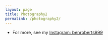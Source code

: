 ```yaml
---
layout: page
title: Photography2
permalink: /photography2/
---
```


 * For more, see my [Instagram: benroberts999](https://www.instagram.com/benroberts999/)

 <script src="https://cdn.jsdelivr.net/npm/publicalbum@latest/embed-ui.min.js" async></script>
 <div class="pa-carousel-widget" style="width:100%; height:480px; display:none;"
   data-link="https://photos.app.goo.gl/Eqm1vSu1AYQmiLmZ9"
   data-title="Coogee"
   data-description="20 new items added to shared album">
   <object data="https://lh3.googleusercontent.com/bW_Snb_jed6satX8ggoMNIuLx4g_r8js79WuCEsUr2q4djEdrZDCna1awiB_och5Lytx04WUwqSVvSG1nJAEhv9oVyshf0HFHQSPqsOopNOxo83TOtsWMvP6_r06lEm-whUfEEq-Sw=w1920-h1080"></object>
   <object data="https://lh3.googleusercontent.com/jrgtQNM54YnFanLMQdXk-lNEQ5RlXUiX1Sb1KdOvt6H2voKC6xfsZreiKFQMwxVzULLgKCjGniMlo1ouQrqztiTwYLbr9UbFQEpi9Oey4C9iNoVz7qwA6ttrxtSMCAE6lT6NGcHaDQ=w1920-h1080"></object>
   <object data="https://lh3.googleusercontent.com/UO4JXJN_KGbuawvR9FrAZFUw5PUF1tkDELMfBBY0QDArYiz1MkMgYMEk6LVYKRPpHCTAAwwIwCY-CUXUCtGfk4tyJqBhTgDk-qpV-KmzqdNLdpGHGfm2lE1mLPW3jFW3zeBoNyFO-g=w1920-h1080"></object>
   <object data="https://lh3.googleusercontent.com/vntqweqpgfYo0detjIL4ceo-sXr154LpFnHAzElXvUECxPWBz1LE1BUOBrHtmUvqq2zeow9nrG-zVfaeGv8yCvJeGyBc942IQ-ZQ66qciRC1YfLw6uvxIqu2ORzRKe7lTjNkS-VxrQ=w1920-h1080"></object>
   <object data="https://lh3.googleusercontent.com/HkWWR44LjV4pCShGjR4Re-z_swHAiJoXm884mSRK-9uvaw7Pc1G1kE2aKHovBQ7e2wdvBMBZQtsZIZQyNy6Be09bh9vU7VCCuEqjqfE9TT9sByhEQTYQuEE7YeO9_GWrx0h57Q-XXg=w1920-h1080"></object>
   <object data="https://lh3.googleusercontent.com/UedgOqEjnXCEEmBhVlxffPmMgmDCnx3QyemR_HMTjKyZpDdiU6JLWCIKQ0xwTf_xRv-q1F-gJweQqI1bjDuvHwazuCzR_MV6Yrm3AP1S4OjWUUkyMYGvLbgYykXegA8CFqz2I-qyOg=w1920-h1080"></object>
   <object data="https://lh3.googleusercontent.com/-YAWAFUpGq8ibKoYzSq6aUjaY7haMZLsjPfF6ioqkvUtM0TbImPId5jtoSi2eUu3JTF9lT4FZFV1dHd0ead_9oeAWBciKFcW3AV8itAD1_O01kKyqXgnjqSbNwGccNMKLogkXg1Tvw=w1920-h1080"></object>
   <object data="https://lh3.googleusercontent.com/IHv682ssxfjWfLc-uou8X3EuNZZrZyDi2RlcLxNr5tAEmstIkK66eic4Ca9ekvHlLu9FCcbGv7WQjJPCaTCnJEY_lWkRWjgb-DtGmasCTg1s2HYCN3zn76udNR5uOzYbqzmL3vuAxA=w1920-h1080"></object>
   <object data="https://lh3.googleusercontent.com/_17xF6DBAO9z0X1Yaoa2iw6s8XsFGBYhVkrI986B-4PSm19jlTlt4Gvbs4Alk4cOlHUpXJMoRai0xcDFqQBlwt9y3Q0MgBgT5_44J1rj449ELE6u5HLQmje3HoNdFuCiD6qoCXqvOw=w1920-h1080"></object>
   <object data="https://lh3.googleusercontent.com/mzBsAcC86-M04JnF8y__tDdTHcJw0eytiHSYAOrUfBISnaIrJsCL7LzbkyosP7Exo_EZHBjeV4BujrGVhXwxC2kvWLj1p6kMQALYRYpRN87uk0cRkzQ0gEBJ_UrDJOVqF3Gxa27DFA=w1920-h1080"></object>
   <object data="https://lh3.googleusercontent.com/rfVcRCUk5CsZSWCh6OAi9ce0jeMCSXsPpm35smcGF3ccT4tSahmY3LWpjdXqlfk-yu8M8KYLHySiY5uBZXPPYEQkRYJrX7Cro_URxntIl0ayoJCYE_WpipaA3E2-uRR78Fxtqb8kMQ=w1920-h1080"></object>
   <object data="https://lh3.googleusercontent.com/ayJXA6CgVh_Ovw2d4fV-hLB9CNfqK2PpZAoXFfqavn1acZjM16cQtOlpqmX7Yt7JfGPssGmyfdGA6sVtK8mxQ_pxTcm3avLog6kbGNwox2uoxThFUzAklRkQIEH5Xg_NbLQDxzGDVQ=w1920-h1080"></object>
   <object data="https://lh3.googleusercontent.com/z9qBJRv6RI9FKJeZTR01JRVLOzTawJPvdGKUqx3a1DyJ0eLnlm8yz-0sCd0umXOL3RbnaEJpMaMV6Letv64G-3zGFjg_J6XBmZkJQiizLzFIi2evDxErI9WtdhOuJc6F8WSQF1PuEQ=w1920-h1080"></object>
   <object data="https://lh3.googleusercontent.com/N7W5D8ouN75XQ7vYM7SzUlmIYbOJ_8e_rDeM4ZIi0gYsUwvPyDmNRCAh3PwWKAxiuhOuK-Ea8sIydKWD0feB2LV0sWqeyVbpMZGI_AmKAHps4UmEzx0Fmtkmw71YYA9Un_nJK16saQ=w1920-h1080"></object>
   <object data="https://lh3.googleusercontent.com/v1ai-LFi56JKFE-aBsPQsRtGzXg_6pWQ3Z4uAgnjElP-byozjPODOmg1n97Nd8GN1OaJRi1Z3brUAcB3er2rXQa2MmSg3x6HaPhTjrC2jBFeNpb1O0PnxU369-96b0M9NpO6bEFWlQ=w1920-h1080"></object>
   <object data="https://lh3.googleusercontent.com/oxm1ttZeQ2AV81MNAFVTcXbK0RJQFbnfq-EFUPQbzFjHw1kkrtNa4pqTz5Y_afoJc3EukZ0q0wchG7u8Hdzf2bqdL4O2-z6xKfeBnJEvu8Vt5K4sSQTA5xrVGUIeoNEzStmTzvR5sg=w1920-h1080"></object>
   <object data="https://lh3.googleusercontent.com/oMeUSQljRHr3Fioaj3nEwiSHHnJ5NBzgay8OcICER-UWNyIF4SyasPHwoO0hU5F-JwshotAt89-6kM0MC-pqcZvwVGaPSgbUulcscibrN0UTkbSXvoMOY840eueoIBy9rU3woZ-Rzg=w1920-h1080"></object>
   <object data="https://lh3.googleusercontent.com/KYyhVdoxveMO8ysmY-mHsSvp3y1JEo6G6TbiWdDvr5TrrwqW1OMqkO_dViTiR50r_xqAUQydUgFSDQlDZ8CY_SPIcPkuJxkuD-UVOu5MCOMZ2Ihl_TqzfO2wPQv2nCIxCcXNb7wwLw=w1920-h1080"></object>
   <object data="https://lh3.googleusercontent.com/PdDOFzRxy-7XJW-tvtkHG7VxLPB85eJywCu1dBPFA_XTAMFjBJvToZCHtHyVqWYUyE8WJ2kM8Jqvyy7szhR7soJpnxHg4P2dgQhBId1sD8In2IuE0tRa25488PUFg3XeSkfk9MnFcg=w1920-h1080"></object>
   <object data="https://lh3.googleusercontent.com/8EvWHD6vvF05u6s5t40Zlr66cLcbnBGPIUgIh-xhHI8tQwSmbdJoJugub3Go9rmARweJQMl2AdDRHyyEbiWcRAgB36aosvZV5Qi7AXFQfJNOuBxiYaVnozO86T7OhCuG8Th0Yg_HzQ=w1920-h1080"></object>
 </div>
